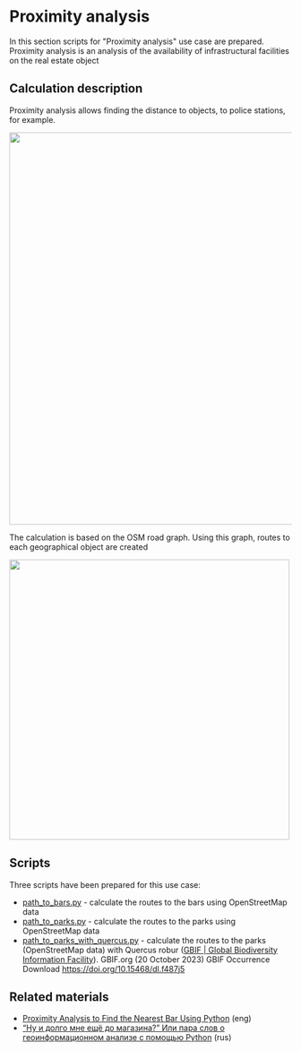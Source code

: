 # Proximity analysis

In this section scripts for "Proximity analysis" use case are prepared. 
Proximity analysis is an analysis of the availability of infrastructural facilities on the real estate object

## Calculation description

Proximity analysis allows finding the distance to objects, to police stations, for example.

<img src="https://raw.githubusercontent.com/wiredhut/estaty/main/docs/media/proximity_preview_spb.png" width="700"/>

The calculation is based on the OSM road graph. Using this graph, routes to each geographical object are created

<img src="https://raw.githubusercontent.com/wiredhut/estaty/main/docs/media/spb_graph.png" width="500"/>

## Scripts 

Three scripts have been prepared for this use case:

- [path_to_bars.py](path_to_bars.py) - calculate the routes to the bars using OpenStreetMap data
- [path_to_parks.py](path_to_parks.py) - calculate the routes to the parks using OpenStreetMap data
- [path_to_parks_with_quercus.py](path_to_parks_with_quercus.py) - calculate the routes to the parks (OpenStreetMap data) 
    with Quercus robur ([GBIF | Global Biodiversity Information Facility](https://www.gbif.org/)). GBIF.org (20 October 2023) GBIF Occurrence Download https://doi.org/10.15468/dl.f487j5


## Related materials

- [Proximity Analysis to Find the Nearest Bar Using Python](https://medium.com/towards-data-science/proximity-analysis-to-find-the-nearest-bar-using-python-a29d29a3754d) (eng)
- [“Ну и долго мне ещё до магазина?” Или пара слов о геоинформационном анализе с помощью Python](https://habr.com/ru/articles/770216/) (rus)
